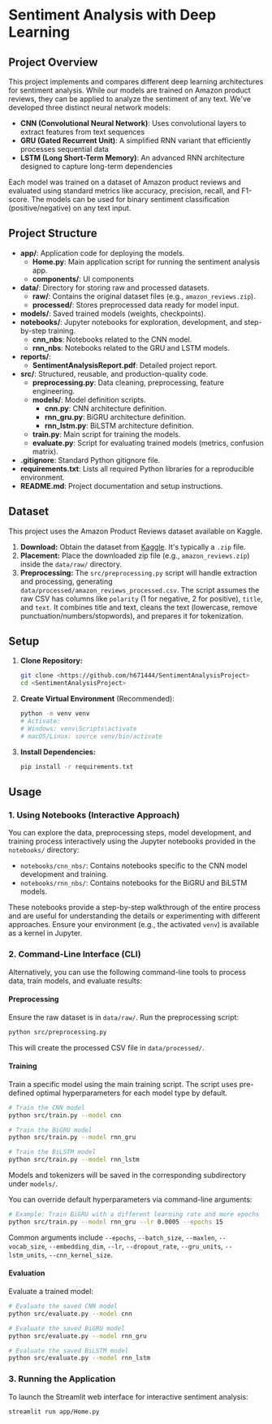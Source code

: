# Sentiment Analysis with Deep Learning

## Project Overview

This project implements and compares different deep learning architectures for sentiment analysis. While our models are trained on Amazon product reviews, they can be applied to analyze the sentiment of any text. We've developed three distinct neural network models:

- **CNN (Convolutional Neural Network)**: Uses convolutional layers to extract features from text sequences
- **GRU (Gated Recurrent Unit)**: A simplified RNN variant that efficiently processes sequential data
- **LSTM (Long Short-Term Memory)**: An advanced RNN architecture designed to capture long-term dependencies

Each model was trained on a dataset of Amazon product reviews and evaluated using standard metrics like accuracy, precision, recall, and F1-score. The models can be used for binary sentiment classification (positive/negative) on any text input.

## Project Structure

- **app/**: Application code for deploying the models.
  - **Home.py**: Main application script for running the sentiment analysis app.
  - **components/**: UI components
- **data/**: Directory for storing raw and processed datasets.
  - **raw/**: Contains the original dataset files (e.g., `amazon_reviews.zip`).
  - **processed/**: Stores preprocessed data ready for model input.
- **models/**: Saved trained models (weights, checkpoints).
- **notebooks/**: Jupyter notebooks for exploration, development, and step-by-step training.
  - **cnn_nbs**: Notebooks related to the CNN model.
  - **rnn_nbs**: Notebooks related to the GRU and LSTM models.
- **reports/**: 
  - **SentimentAnalysisReport.pdf**: Detailed project report.
- **src/**: Structured, reusable, and production-quality code.
  - **preprocessing.py**: Data cleaning, preprocessing, feature engineering.
  - **models/**: Model definition scripts.
    - **cnn.py**: CNN architecture definition.
    - **rnn_gru.py**: BiGRU architecture definition.
    - **rnn_lstm.py**: BiLSTM architecture definition.
  - **train.py**: Main script for training the models.
  - **evaluate.py**: Script for evaluating trained models (metrics, confusion matrix).
- **.gitignore**: Standard Python gitignore file.
- **requirements.txt**: Lists all required Python libraries for a reproducible environment.
- **README.md**: Project documentation and setup instructions.

## Dataset

This project uses the Amazon Product Reviews dataset available on Kaggle.

1.  **Download:** Obtain the dataset from [Kaggle](https://www.kaggle.com/datasets/kritanjalijain/amazon-reviews). It's typically a `.zip` file.
2.  **Placement:** Place the downloaded zip file (e.g., `amazon_reviews.zip`) inside the `data/raw/` directory.
3.  **Preprocessing:** The `src/preprocessing.py` script will handle extraction and processing, generating `data/processed/amazon_reviews_processed.csv`. The script assumes the raw CSV has columns like `polarity` (1 for negative, 2 for positive), `title`, and `text`. It combines title and text, cleans the text (lowercase, remove punctuation/numbers/stopwords), and prepares it for tokenization.

## Setup

1.  **Clone Repository:**
    ```bash
    git clone <https://github.com/h671444/SentimentAnalysisProject>
    cd <SentimentAnalysisProject>
    ```
2.  **Create Virtual Environment** (Recommended):
    ```bash
    python -m venv venv
    # Activate:
    # Windows: venv\Scripts\activate
    # macOS/Linux: source venv/bin/activate
    ```
3.  **Install Dependencies:**
    ```bash
    pip install -r requirements.txt
    ```

## Usage

### 1. Using Notebooks (Interactive Approach)

You can explore the data, preprocessing steps, model development, and training process interactively using the Jupyter notebooks provided in the `notebooks/` directory:

- `notebooks/cnn_nbs/`: Contains notebooks specific to the CNN model development and training.
- `notebooks/rnn_nbs/`: Contains notebooks for the BiGRU and BiLSTM models.

These notebooks provide a step-by-step walkthrough of the entire process and are useful for understanding the details or experimenting with different approaches. Ensure your environment (e.g., the activated `venv`) is available as a kernel in Jupyter.

### 2. Command-Line Interface (CLI)

Alternatively, you can use the following command-line tools to process data, train models, and evaluate results:

#### Preprocessing

Ensure the raw dataset is in `data/raw/`. Run the preprocessing script:
```bash
python src/preprocessing.py
```
This will create the processed CSV file in `data/processed/`.

#### Training

Train a specific model using the main training script. The script uses pre-defined optimal hyperparameters for each model type by default.
```bash
# Train the CNN model
python src/train.py --model cnn

# Train the BiGRU model
python src/train.py --model rnn_gru

# Train the BiLSTM model
python src/train.py --model rnn_lstm
```
Models and tokenizers will be saved in the corresponding subdirectory under `models/`.

You can override default hyperparameters via command-line arguments:
```bash
# Example: Train BiGRU with a different learning rate and more epochs
python src/train.py --model rnn_gru --lr 0.0005 --epochs 15
```
Common arguments include `--epochs`, `--batch_size`, `--maxlen`, `--vocab_size`, `--embedding_dim`, `--lr`, `--dropout_rate`, `--gru_units`, `--lstm_units`, `--cnn_kernel_size`.

#### Evaluation

Evaluate a trained model:
```bash
# Evaluate the saved CNN model
python src/evaluate.py --model cnn

# Evaluate the saved BiGRU model
python src/evaluate.py --model rnn_gru

# Evaluate the saved BiLSTM model
python src/evaluate.py --model rnn_lstm
```

### 3. Running the Application

To launch the Streamlit web interface for interactive sentiment analysis:
```bash
streamlit run app/Home.py
```